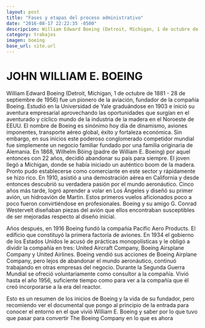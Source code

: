 ```yaml
---
layout: post
title: "Fases y etapas del proceso administrativo"
date: "2016-08-17 22:22:35 -0500"
descripcion: William Edward Boeing (Detroit, Míchigan, 1 de octubre de 1881 - 28 de septiembre de 1956) fue un pionero de la aviación, fundador de la compañía Boeing. Estudió en la Universidad de Yale  graduándose en 1903 e inició su aventura empresarial aprovechando las oportunidades que surgían en el aventurado y cíclico mundo de la industria de la madera en el Noroeste de EEUU.
category: trabajos
imagen: boeing
base_url: site.url
---
```


# JOHN WILLIAM E. BOEING

 William Edward Boeing (Detroit, Míchigan, 1 de octubre de 1881 - 28 de septiembre de 1956) fue un pionero de la aviación, fundador de la compañía Boeing. Estudió en la Universidad de Yale  graduándose en 1903 e inició su aventura empresarial aprovechando las oportunidades que surgían en el aventurado y cíclico mundo de la industria de la madera en el Noroeste de EEUU.
 El nombre de Boeing es sinónimo hoy día de dinamismo, aviones imponentes, transporte aéreo global, éxito y fortaleza económica. Sin embargo, en sus inicios este poderoso conglomerado competidor mundial fue simplemente un negocio familiar fundado por una familia originaria de Alemania. En 1868, Wilhelm Böing (padre de William E. Boeing) por aquel entonces con 22 años, decidió abandonar su país para siempre. El joven llegó a Míchigan, donde se había iniciado un auténtico boom de la madera. Pronto pudo establecerse como comerciante en este sector y rápidamente se hizo rico.
En 1910, asistió a una demostración aérea en California y desde entonces descubrió su verdadera pasión por el mundo aeronáutico. Cinco años más tarde, logró aprender a volar en Los Ángeles y diseñó su primer avión, un hidroavión de Martin. Estos primeros vuelos aficionados poco a poco fueron convirtiéndose en profesionales. Boeing y su amigo G. Conrad Westervelt diseñaban piezas del avión que ellos encontraban susceptibles de ser mejoradas respecto al diseño inicial.

 Años después, en 1916 Boeing fundó la compañía Pacific Aero Products. El edificio que constituyó la primera factoría de aviones.
En 1934 el gobierno de los Estados Unidos le acusó de prácticas monopolísticas y le obligó a dividir la compañía en tres: United Aircraft Company, Boeing Airsplane Company y United Airlines. Boeing vendió sus acciones de Boeing Airplane Company, pero lejos de abandonar el mundo aeronáutico, continuó trabajando en otras empresas del negocio.
Durante la Segunda Guerra Mundial se ofreció voluntariamente como consultor a la compañía.
Vivió hasta el año 1956, suficiente tiempo como para ver a la compañía que él creó incorporarse a la era del reactor.


 Esto es un resumen de los inicios de Boeing y la vida de su fundador, pero recomiendo ver el documental que pongo al principio de la entrada para conocer el entorno en el que vivió William E. Boeing y saber por lo que tuvo que pasar para convertir The Boeing  Company en lo que es ahora

